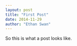 ```yaml
---
layout: post
title: "First Post"
date: 2014-11-29
author: "Ethan Swan"
---
```


So this is what a post looks like. 
